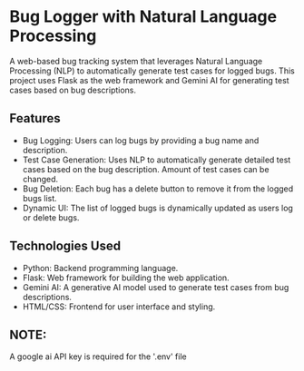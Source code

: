 # Bug Logger with Natural Language Processing

A web-based bug tracking system that leverages Natural Language Processing (NLP) to automatically generate test cases for logged bugs. This project uses Flask as the web framework and Gemini AI for generating test cases based on bug descriptions.

## Features
- Bug Logging: Users can log bugs by providing a bug name and description.
- Test Case Generation: Uses NLP to automatically generate detailed test cases based on the bug description. Amount of test cases can be changed.
- Bug Deletion: Each bug has a delete button to remove it from the logged bugs list.
- Dynamic UI: The list of logged bugs is dynamically updated as users log or delete bugs.

## Technologies Used
- Python: Backend programming language.
- Flask: Web framework for building the web application.
- Gemini AI: A generative AI model used to generate test cases from bug descriptions.
- HTML/CSS: Frontend for user interface and styling.

## NOTE: 
A google ai API key is required for the '.env' file
